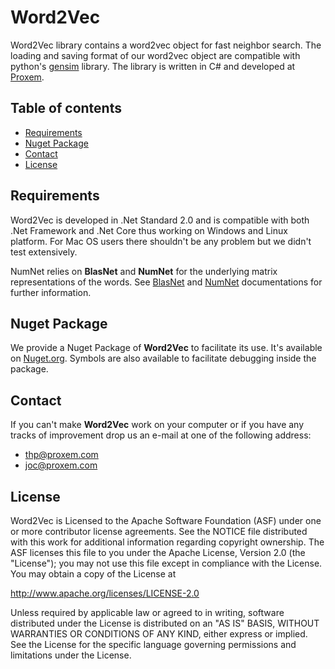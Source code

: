 # Word2Vec
Word2Vec library contains a word2vec object for fast neighbor search. The loading and saving format of our word2vec object are compatible with python's [gensim](https://radimrehurek.com/gensim/models/word2vec.html) library.
The library is written in C\# and developed at [Proxem](https://proxem.com).

## Table of contents

* [Requirements](#requirements)   
* [Nuget Package](#nuget-package)
* [Contact](#contact) 
* [License](#license)

## Requirements

Word2Vec is developed in .Net Standard 2.0 and is compatible with both .Net Framework and .Net Core thus working on Windows and Linux platform.
For Mac OS users there shouldn't be any problem but we didn't test extensively.

NumNet relies on **BlasNet** and **NumNet** for the underlying matrix representations of the words.
See [BlasNet](https://github.com/Proxem/BlasNet) and [NumNet](https://github.com/Proxem/NumNet) documentations for further information.


## Nuget Package

We provide a Nuget Package of **Word2Vec** to facilitate its use. It's available on [Nuget.org](https://www.nuget.org/packages/Proxem.Word2Vec/). 
Symbols are also available to facilitate debugging inside the package.

## Contact

If you can't make **Word2Vec** work on your computer or if you have any tracks of improvement drop us an e-mail at one of the following address:
- thp@proxem.com
- joc@proxem.com

## License

Word2Vec is Licensed to the Apache Software Foundation (ASF) under one or more contributor license agreements.
See the NOTICE file distributed with this work for additional information regarding copyright ownership.
The ASF licenses this file to you under the Apache License, Version 2.0 (the "License"); you may not use this file except in compliance with the License.
You may obtain a copy of the License at

http://www.apache.org/licenses/LICENSE-2.0

Unless required by applicable law or agreed to in writing, software distributed under the License is distributed on an "AS IS" BASIS, WITHOUT WARRANTIES OR CONDITIONS OF ANY KIND, either express or implied.
See the License for the specific language governing permissions and limitations under the License.
